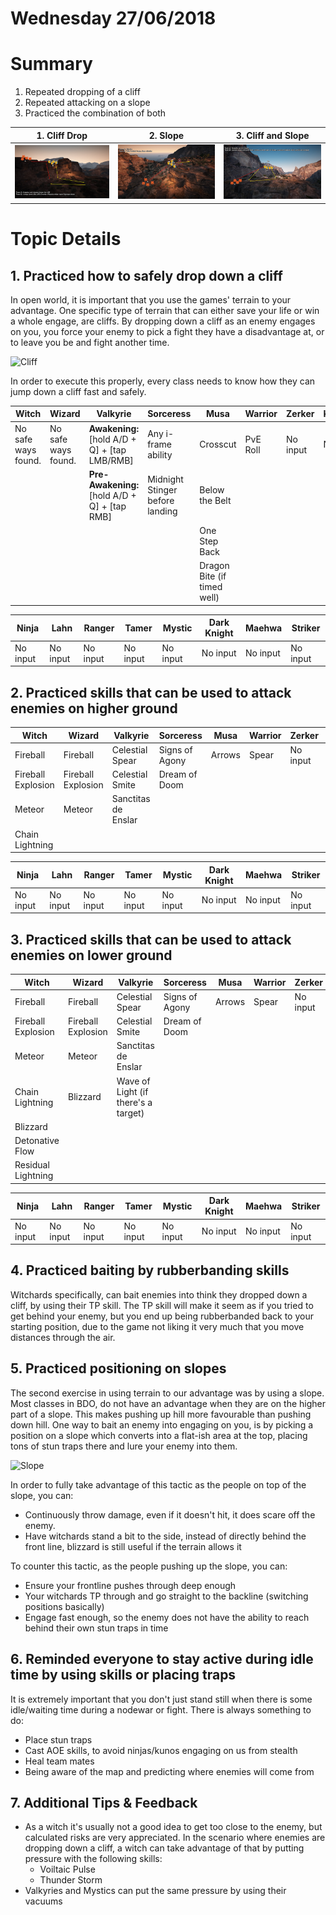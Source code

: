 # Wednesday 27/06/2018

# Summary

1. Repeated dropping of a cliff
2. Repeated attacking on a slope
3. Practiced the combination of both

| 1. Cliff Drop | 2. Slope | 3. Cliff and Slope |
| --- | --- | --- |
| ![Slope](../Images/CliffDrop.jpg) | ![Slope](../Images/Slope.jpg) | ![Slope](../Images/CliffDropSlope.jpg) |

# Topic Details

## 1. Practiced how to safely drop down a cliff

In open world, it is important that you use the games' terrain to your advantage. One specific type of terrain that can either save your life or win a whole engage, are cliffs. 
By dropping down a cliff as an enemy engages on you, you force your enemy to pick a fight they have a disadvantage at, or to leave you be and fight another time.

![Cliff](../Images/Cliff.png)

In order to execute this properly, every class needs to know how they can jump down a cliff fast and safely.

| Witch | Wizard | Valkyrie | Sorceress | Musa | Warrior | Zerker | Kunoichi | 
| --- | --- | --- | --- | --- | --- | --- | --- |
| No safe ways found. | No safe ways found. | **Awakening:** [hold A/D + Q] + [tap LMB/RMB] | Any i-frame ability | Crosscut | PvE Roll | No input | No input | 
| | | **Pre-Awakening:** [hold A/D + Q] + [tap RMB] | Midnight Stinger before landing | Below the Belt | | | |
| | | | | One Step Back | | | |
| | | | | Dragon Bite (if timed well) | | | | |


| Ninja | Lahn | Ranger | Tamer | Mystic | Dark Knight | Maehwa | Striker |
| --- | --- | --- | --- | --- | --- | --- | --- |
| No input | No input | No input | No input | No input | No input | No input | No input |


## 2. Practiced skills that can be used to attack enemies on higher ground

| Witch | Wizard | Valkyrie | Sorceress | Musa | Warrior | Zerker | Kunoichi | 
| --- | --- | --- | --- | --- | --- | --- | --- |
| Fireball | Fireball | Celestial Spear | Signs of Agony | Arrows | Spear | No input | No input |
| Fireball Explosion | Fireball Explosion | Celestial Smite | Dream of Doom | | | | |
| Meteor | Meteor | Sanctitas de Enslar | | | | | | 
| Chain Lightning | | | | | | | | |

| Ninja | Lahn | Ranger | Tamer | Mystic | Dark Knight | Maehwa | Striker |
| --- | --- | --- | --- | --- | --- | --- | --- |
| No input | No input | No input | No input | No input | No input | No input | No input |


## 3. Practiced skills that can be used to attack enemies on lower ground

| Witch | Wizard | Valkyrie | Sorceress | Musa | Warrior | Zerker | Kunoichi | 
| --- | --- | --- | --- | --- | --- | --- | --- |
| Fireball | Fireball | Celestial Spear | Signs of Agony | Arrows | Spear | No input | No input |
| Fireball Explosion | Fireball Explosion | Celestial Smite | Dream of Doom | | | | |
| Meteor | Meteor | Sanctitas de Enslar | | | | | | 
| Chain Lightning | Blizzard | Wave of Light (if there's a target) | | | | | |
| Blizzard | | | | | | | |
| Detonative Flow | | | | | | | |
| Residual Lightning | | | | | | | | |


| Ninja | Lahn | Ranger | Tamer | Mystic | Dark Knight | Maehwa | Striker |
| --- | --- | --- | --- | --- | --- | --- | --- |
| No input | No input | No input | No input | No input | No input | No input | No input |

## 4. Practiced baiting by rubberbanding skills

Witchards specifically, can bait enemies into think they dropped down a cliff, by using their TP skill. The TP skill will make it seem as if you tried to get behind your enemy, but you end up being rubberbanded back to your starting position, due to the game not liking it very much that you move distances through the air. 

## 5. Practiced positioning on slopes

The second exercise in using terrain to our advantage was by using a slope. Most classes in BDO, do not have an advantage when they are on the higher part of a slope. This makes pushing up hill more favourable than pushing down hill. One way to bait an enemy into engaging on you, is by picking a position on a slope which converts into a flat-ish area at the top, placing tons of stun traps there and lure your enemy into them.

![Slope](../Images/Slope.png)

In order to fully take advantage of this tactic as the people on top of the slope, you can:

- Continuously throw damage, even if it doesn't hit, it does scare off the enemy.
- Have witchards stand a bit to the side, instead of directly behind the front line, blizzard is still useful if the terrain allows it

To counter this tactic, as the people pushing up the slope, you can:

- Ensure your frontline pushes through deep enough
- Your witchards TP through and go straight to the backline (switching positions basically)
- Engage fast enough, so the enemy does not have the ability to reach behind their own stun traps in time

## 6. Reminded everyone to stay active during idle time by using skills or placing traps

It is extremely important that you don't just stand still when there is some idle/waiting time during a nodewar or fight. There is always something to do:

- Place stun traps
- Cast AOE skills, to avoid ninjas/kunos engaging on us from stealth
- Heal team mates
- Being aware of the map and predicting where enemies will come from

## 7. Additional Tips & Feedback

- As a witch it's usually not a good idea to get too close to the enemy, but calculated risks are very appreciated. In the scenario where enemies are dropping down a cliff, a witch can take advantage of that by putting pressure with the following skills:
  * Voiltaic Pulse
  * Thunder Storm
- Valkyries and Mystics can put the same pressure by using their vacuums



